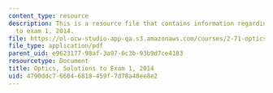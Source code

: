 ```yaml
---
content_type: resource
description: This is a resource file that contains information regarding optics solutions
  to exam 1, 2014.
file: https://ol-ocw-studio-app-qa.s3.amazonaws.com/courses/2-71-optics-spring-2014/4790ddc766046818459f7d78a48ee8e2_MIT2_71S14_s14_quiz1_sols.pdf
file_type: application/pdf
parent_uid: e9623177-98af-3a97-6c3b-93b9d7ce4183
resourcetype: Document
title: Optics, Solutions to Exam 1, 2014
uid: 4790ddc7-6604-6818-459f-7d78a48ee8e2
---
```

